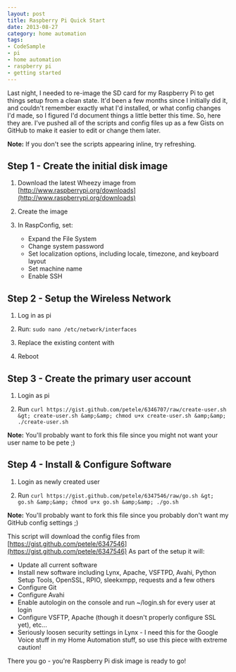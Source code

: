 ```yaml
---
layout: post
title: Raspberry Pi Quick Start
date: 2013-08-27
category: home automation
tags:
- CodeSample
- pi
- home automation
- raspberry pi
- getting started
---
```

Last night, I needed to re-image the SD card for my Raspberry Pi to get things setup from a clean state.  It'd been a few months since I initially did it, and couldn't remember exactly what I'd installed, or what config changes I'd made, so I figured I'd document things a little better this time.  So, here they are.  I've pushed all of the scripts and config files up as a few Gists on GitHub to make it easier to edit or change them later.

**Note:** If you don't see the scripts appearing inline, try refreshing.

## Step 1 - Create the initial disk image

1.  Download the latest Wheezy image from [http://www.raspberrypi.org/downloads](http://www.raspberrypi.org/downloads)
2.  Create the image

    <script src="https://gist.github.com/petele/6347580.js"></script>
3.  In RaspConfig, set:

    *   Expand the File System
    *   Change system password
    *   Set localization options, including locale, timezone, and keyboard layout
    *   Set machine name
    *   Enable SSH

## Step 2 - Setup the Wireless Network

1.  Log in as pi
2.  Run: `sudo nano /etc/network/interfaces`
3.  Replace the existing content with

    <script src="https://gist.github.com/petele/6341924.js"></script>
4.  Reboot

## Step 3 - Create the primary user account

1.  Login as pi
2.  Run `curl https://gist.github.com/petele/6346707/raw/create-user.sh &gt; create-user.sh &amp;&amp; chmod u+x create-user.sh &amp;&amp; ./create-user.sh`

    <script src="https://gist.github.com/petele/6346707.js"></script>

**Note:** You'll probably want to fork this file since you might not want your user name to be pete ;)

## Step 4 - Install &amp; Configure Software

1.  Login as newly created user
2.  Run `curl https://gist.github.com/petele/6347546/raw/go.sh &gt; go.sh &amp;&amp; chmod u+x go.sh &amp;&amp; ./go.sh`

    <script src="https://gist.github.com/petele/6347546.js"></script>

**Note:** You'll probably want to fork this file since you probably don't want my GitHub config settings ;)

This script will download the config files from [https://gist.github.com/petele/6347546](https://gist.github.com/petele/6347546) As part of the setup it will:

*   Update all current software
*   Install new software including Lynx, Apache, VSFTPD, Avahi, Python Setup Tools, OpenSSL, RPIO, sleekxmpp, requests and a few others
*   Configure Git
*   Configure Avahi
*   Enable autologin on the console and run ~/login.sh for every user at login
*   Configure VSFTP, Apache (though it doesn't properly configure SSL yet), etc...
*   Seriously loosen security settings in Lynx - I need this for the Google Voice stuff in my Home Automation stuff, so use this piece with extreme caution!

There you go - you're Raspberry Pi disk image is ready to go!
